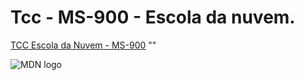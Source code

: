 # Tcc - MS-900 - Escola da nuvem.

<a href="https://tome.app/dan-197/template-sales-pitch-clfjmdymj2ojl9d406b3k0z0z">TCC Escola da Nuvem - MS-900</a> 
<img src>""</img>

<img src="https://ibb.co/DLKMJY3.jpg"
     alt="MDN logo">

